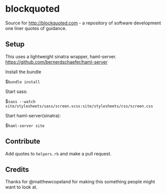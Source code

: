 blockquoted
===========================

Source for http://blockquoted.com - a repository of software development one liner quotes of guidance.

## Setup

This uses a lightweight sinatra wrapper, haml-server. https://github.com/bernerdschaefer/haml-server


Install the bundle

$`bundle install`


Start sass:

$`sass --watch site/stylesheets/sass/screen.scss:site/stylesheets/css/screen.css`


Start haml-server(sinatra):

$`haml-server site`


## Contribute

Add quotes to `helpers.rb` and make a pull request.

## Credits

Thanks for @matthewcopeland for making this something people might want to look at.

